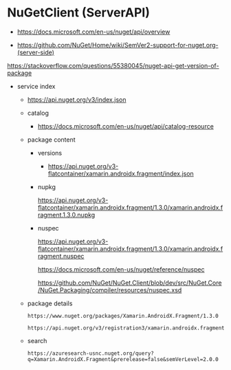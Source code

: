 ﻿# NuGetClient (ServerAPI)

* https://docs.microsoft.com/en-us/nuget/api/overview

* https://github.com/NuGet/Home/wiki/SemVer2-support-for-nuget.org-(server-side)

https://stackoverflow.com/questions/55380045/nuget-api-get-version-of-package

* service index

    *   https://api.nuget.org/v3/index.json

    *   catalog

        *   https://docs.microsoft.com/en-us/nuget/api/catalog-resource

    *   package content

        *   versions

            *   https://api.nuget.org/v3-flatcontainer/xamarin.androidx.fragment/index.json

        *   nupkg

            https://api.nuget.org/v3-flatcontainer/xamarin.androidx.fragment/1.3.0/xamarin.androidx.fragment.1.3.0.nupkg

        *   nuspec

            https://api.nuget.org/v3-flatcontainer/xamarin.androidx.fragment/1.3.0/xamarin.androidx.fragment.nuspec

            https://docs.microsoft.com/en-us/nuget/reference/nuspec

            https://github.com/NuGet/NuGet.Client/blob/dev/src/NuGet.Core/NuGet.Packaging/compiler/resources/nuspec.xsd

    *   package details

            https://www.nuget.org/packages/Xamarin.AndroidX.Fragment/1.3.0

            https://api.nuget.org/v3/registration3/xamarin.androidx.fragment/index.json

    *   search

            https://azuresearch-usnc.nuget.org/query?q=Xamarin.AndroidX.Fragment&prerelease=false&semVerLevel=2.0.0    
